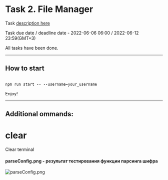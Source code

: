 # Task 2. File Manager

Task [description here](https://github.com/AlreadyBored/nodejs-assignments/blob/main/assignments/file-manager/assignment.md)

Task due date / deadline date - 2022-06-06 06:00 / 2022-06-12 23:59(GMT+3)

All tasks have been done.
 
-----------
## __How to start__

```

npm run start -- --username=your_username

```

Enjoy!

----

## __Additional ommands:__

# clear

Clear terminal



#### **parseConfig.png** -  результат тестирования функции парсинга шифра

![parseConfig.png](parseConfig.png)